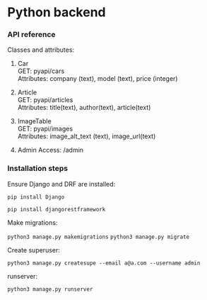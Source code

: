 # Python backend

### API reference

Classes and attributes:

1. Car  
GET: pyapi/cars  
Attributes: company (text), model (text), price (integer)  
  
2. Article  
GET: pyapi/articles  
Attributes: title(text), author(text), article(text)  

3. ImageTable  
GET: pyapi/images  
Attributes: image_alt_text (text), image_url(text)  

4. Admin
Access: /admin

### Installation steps
Ensure Django and DRF are installed: 

`pip install Django`

`pip install djangorestframework`

Make migrations:

`python3 manage.py makemigrations`
`python3 manage.py migrate`

Create superuser:

`python3 manage.py createsupe --email a@a.com --username admin`

runserver: 

`python3 manage.py runserver`